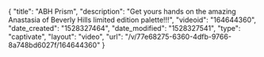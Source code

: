 {
    "title": "ABH Prism",
    "description": "Get yours hands on the amazing Anastasia of Beverly Hills limited edition palette!!!",
    "videoid": "164644360",
    "date_created": "1528327464",
    "date_modified": "1528327541",
    "type": "captivate",
    "layout": "video",
    "url": "\/v\/77e68275-6360-4dfb-9766-8a748bd6027f\/164644360"
}